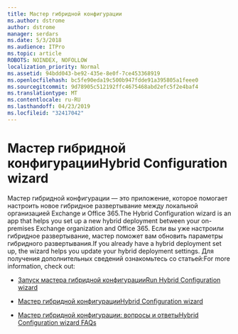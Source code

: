 ```yaml
---
title: Мастер гибридной конфигурации
ms.author: dstrome
author: dstrome
manager: serdars
ms.date: 5/3/2018
ms.audience: ITPro
ms.topic: article
ROBOTS: NOINDEX, NOFOLLOW
localization_priority: Normal
ms.assetid: 94bdd043-be92-435e-8e0f-7ce453368919
ms.openlocfilehash: bc5fe90eda19c500b947fdde91a395805a1feee0
ms.sourcegitcommit: 9d78905c512192ffc4675468abd2efc5f2e4baf4
ms.translationtype: MT
ms.contentlocale: ru-RU
ms.lasthandoff: 04/23/2019
ms.locfileid: "32417042"
---
```

# <a name="hybrid-configuration-wizard"></a><span data-ttu-id="6c15d-102">Мастер гибридной конфигурации</span><span class="sxs-lookup"><span data-stu-id="6c15d-102">Hybrid Configuration wizard</span></span>

<span data-ttu-id="6c15d-103">Мастер гибридной конфигурации — это приложение, которое помогает настроить новое гибридное развертывание между локальной организацией Exchange и Office 365.</span><span class="sxs-lookup"><span data-stu-id="6c15d-103">The Hybrid Configuration wizard is an app that helps you set up a new hybrid deployment between your on-premises Exchange organization and Office 365.</span></span> <span data-ttu-id="6c15d-104">Если вы уже настроили гибридное развертывание, мастер поможет вам обновить параметры гибридного развертывания.</span><span class="sxs-lookup"><span data-stu-id="6c15d-104">If you already have a hybrid deployment set up, the wizard helps you update your hybrid deployment settings.</span></span> <span data-ttu-id="6c15d-105">Для получения дополнительных сведений ознакомьтесь со статьей:</span><span class="sxs-lookup"><span data-stu-id="6c15d-105">For more information, check out:</span></span>
  
- [<span data-ttu-id="6c15d-106">Запуск мастера гибридной конфигурации</span><span class="sxs-lookup"><span data-stu-id="6c15d-106">Run Hybrid Configuration wizard</span></span>](https://technet.microsoft.com/library/mt595788%28v=exchg.150%29.aspx)
    
- [<span data-ttu-id="6c15d-107">Мастер гибридной конфигурации</span><span class="sxs-lookup"><span data-stu-id="6c15d-107">Hybrid Configuration wizard</span></span>](https://technet.microsoft.com/library/hh529921%28v=exchg.150%29.aspx)
    
- [<span data-ttu-id="6c15d-108">Мастер гибридной конфигурации: вопросы и ответы</span><span class="sxs-lookup"><span data-stu-id="6c15d-108">Hybrid Configuration wizard FAQs</span></span>](https://technet.microsoft.com/library/mt488940%28v=exchg.150%29.aspx)
    


